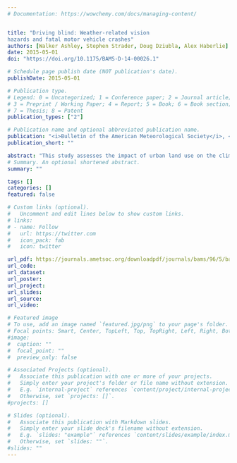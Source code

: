 ```yaml
---
# Documentation: https://wowchemy.com/docs/managing-content/


title: "Driving blind: Weather-related vision 
hazards and fatal motor vehicle crashes"
authors: [Walker Ashley, Stephen Strader, Doug Dziubla, Alex Haberlie]
date: 2015-05-01
doi: "https://doi.org/10.1175/BAMS-D-14-00026.1"

# Schedule page publish date (NOT publication's date).
publishDate: 2015-05-01

# Publication type.
# Legend: 0 = Uncategorized; 1 = Conference paper; 2 = Journal article;
# 3 = Preprint / Working Paper; 4 = Report; 5 = Book; 6 = Book section;
# 7 = Thesis; 8 = Patent
publication_types: ["2"]

# Publication name and optional abbreviated publication name.
publication: "<i>Bulletin of the American Meteorological Society</i>, <b>96</b>, 755-778"
publication_short: ""

abstract: "This study assesses the impact of urban land use on the climatological distribution of thunderstorm initiation occurrences in the humid subtropical region of the southeast United States, which includes the Atlanta, Georgia metropolitan area. Initially, an automated technique is developed to extract the locations of isolated convective initiation (ICI) events from 17 years (1997–2013) of composite reflectivity radar data for the study area. Nearly 26 000 ICI points were detected during 85 warm-season months, providing the foundation for first long-term, systematic assessment of the influence of urban land use on thunderstorm development. Results reveal that ICI events occur more often over the urban area compared to its surrounding rural counterparts, confirming that anthropogenic-induced changes in land cover in moist tropical environments lead to more initiation events, resulting thunderstorms and affiliated hazards over the developed area. The ICI risk for Atlanta is greatest during the late afternoon and early evening in July and August in synoptically benign conditions. Greater ICI counts downwind of Atlanta suggest that prevailing wind direction also influences the location of these events. Moreover, ICI occurrences over the city were significantly higher on weekdays compared to weekend days—a result that was not apparent in a rural control region located west of the city. This suggests that the weekly commuting cycle and associated aerosol levels of Atlanta may amplify ICI rates. The investigation provides a methodological framework for future studies that examine the effect of land use, land cover, and terrain discontinuities on the spatio-temporal character of ICI events."
# Summary. An optional shortened abstract.
summary: ""

tags: []
categories: []
featured: false

# Custom links (optional).
#   Uncomment and edit lines below to show custom links.
# links:
# - name: Follow
#   url: https://twitter.com
#   icon_pack: fab
#   icon: twitter

url_pdf: https://journals.ametsoc.org/downloadpdf/journals/bams/96/5/bams-d-14-00026.1.xml
url_code:
url_dataset:
url_poster:
url_project:
url_slides:
url_source:
url_video:

# Featured image
# To use, add an image named `featured.jpg/png` to your page's folder. 
# Focal points: Smart, Center, TopLeft, Top, TopRight, Left, Right, BottomLeft, Bottom, BottomRight.
#image:
#  caption: ""
#  focal_point: ""
#  preview_only: false

# Associated Projects (optional).
#   Associate this publication with one or more of your projects.
#   Simply enter your project's folder or file name without extension.
#   E.g. `internal-project` references `content/project/internal-project/index.md`.
#   Otherwise, set `projects: []`.
#projects: []

# Slides (optional).
#   Associate this publication with Markdown slides.
#   Simply enter your slide deck's filename without extension.
#   E.g. `slides: "example"` references `content/slides/example/index.md`.
#   Otherwise, set `slides: ""`.
#slides: ""
---
```

